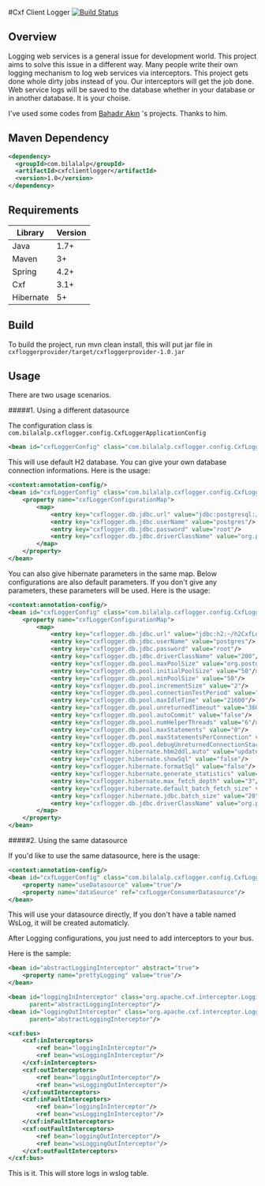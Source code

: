 #Cxf Client Logger [![Build Status](https://travis-ci.org/lalib/cxfclientlogger.svg?branch=master)](https://travis-ci.org/lalib/cxfclientlogger)


Overview
--------

Logging web services is a general issue for development world. This project aims to solve this issue in a different way.
Many people write their own logging mechanism to log web services via interceptors.
This project gets done whole dirty jobs instead of you.
Our interceptors will get the job done. Web service logs will be saved to the database whether in your database or in another database. 
It is your choise.


I've used some codes from  [Bahadır Akın](http://www.bahadirakin.com/) 's projects. Thanks to him.

Maven Dependency
--------

```xml
<dependency>
  <groupId>com.bilalalp</groupId>
  <artifactId>cxfclientlogger</artifactId>
  <version>1.0</version>
</dependency>
```

Requirements
--------

| Library   | Version |
|-----------|---------|
| Java      | 1.7+    |
| Maven     | 3+      |
| Spring    | 4.2+    |
| Cxf       | 3.1+    |
| Hibernate | 5+      |


Build
--------

To build the project, run mvn clean install, this will put jar file in `cxfloggerprovider/target/cxfloggerprovider-1.0.jar`

Usage
--------

There are two usage scenarios.

#####1. Using a different datasource

The configuration class is `com.bilalalp.cxflogger.config.CxfLoggerApplicationConfig`

```xml
<bean id="cxfLoggerConfig" class="com.bilalalp.cxflogger.config.CxfLoggerApplicationConfig"/>
```

This will use default H2 database. You can give your own database connection informations. Here is the usage:

```xml
<context:annotation-config/>
<bean id="cxfLoggerConfig" class="com.bilalalp.cxflogger.config.CxfLoggerApplicationConfig">
    <property name="cxfLoggerConfigurationMap">
        <map>
            <entry key="cxflogger.db.jdbc.url" value="jdbc:postgresql://localhost\:5432/mydb?characterEncoding\=UTF-8"/>
            <entry key="cxflogger.db.jdbc.userName" value="postgres"/>
            <entry key="cxflogger.db.jdbc.password" value="root"/>
            <entry key="cxflogger.db.jdbc.driverClassName" value="org.postgresql.Driver"/>
        </map>
    </property>
</bean>
```

You can also give hibernate parameters in the same map. Below configurations are also default parameters. If you don't give any parameters, these parameters will be used. Here is the usage:

```xml
<context:annotation-config/>
<bean id="cxfLoggerConfig" class="com.bilalalp.cxflogger.config.CxfLoggerApplicationConfig">
    <property name="cxfLoggerConfigurationMap">
        <map>
            <entry key="cxflogger.db.jdbc.url" value="jdbc:h2:~/h2CxfLoggerDb;AUTO_SERVER\=TRUE"/>
            <entry key="cxflogger.db.jdbc.userName" value="postgres"/>
            <entry key="cxflogger.db.jdbc.password" value="root"/>
            <entry key="cxflogger.db.jdbc.driverClassName" value="200"/>
            <entry key="cxflogger.db.pool.maxPoolSize" value="org.postgresql.Driver"/>
            <entry key="cxflogger.db.pool.initialPoolSize" value="50"/>
            <entry key="cxflogger.db.pool.minPoolSize" value="50"/>
            <entry key="cxflogger.db.pool.incrementSize" value="2"/>
            <entry key="cxflogger.db.pool.connectionTestPeriod" value="3600"/>
            <entry key="cxflogger.db.pool.maxIdleTime" value="21600"/>
            <entry key="cxflogger.db.pool.unreturnedTimeout" value="3600"/>
            <entry key="cxflogger.db.pool.autoCommit" value="false"/>
            <entry key="cxflogger.db.pool.numHelperThreads" value="6"/>
            <entry key="cxflogger.db.pool.maxStatements" value="0"/>
            <entry key="cxflogger.db.pool.maxStatementsPerConnection" value="0"/>
            <entry key="cxflogger.db.pool.debugUnreturnedConnectionStackTraces" value="false"/>
            <entry key="cxflogger.hibernate.hbm2ddl.auto" value="update"/>
            <entry key="cxflogger.hibernate.showSql" value="false"/>
            <entry key="cxflogger.hibernate.formatSql" value="false"/>
            <entry key="cxflogger.hibernate.generate_statistics" value="false"/>
            <entry key="cxflogger.hibernate.max_fetch_depth" value="3"/>
            <entry key="cxflogger.hibernate.default_batch_fetch_size" value="16"/>
            <entry key="cxflogger.hibernate.jdbc.batch_size" value="20"/>
            <entry key="cxflogger.db.jdbc.driverClassName" value="org.postgresql.Driver"/>
        </map>
    </property>
</bean>
```

#####2. Using the same datasource

If you'd like to use the same datasource, here is the usage:

```xml
<context:annotation-config/>
<bean id="cxfLoggerConfig" class="com.bilalalp.cxflogger.config.CxfLoggerApplicationConfig">
    <property name="useDatasource" value="true"/>
    <property name="dataSource" ref="cxfLoggerConsumerDatasource"/>
</bean>
```

This will use your datasource directly, If you don't have a table named WsLog, it will be created automaticly.

After Logging configurations, you just need to add interceptors to your bus.

Here is the sample:

```xml
<bean id="abstractLoggingInterceptor" abstract="true">
    <property name="prettyLogging" value="true"/>
</bean>

<bean id="loggingInInterceptor" class="org.apache.cxf.interceptor.LoggingInInterceptor"
      parent="abstractLoggingInterceptor"/>
<bean id="loggingOutInterceptor" class="org.apache.cxf.interceptor.LoggingOutInterceptor"
      parent="abstractLoggingInterceptor"/>

<cxf:bus>
    <cxf:inInterceptors>
        <ref bean="loggingInInterceptor"/>
        <ref bean="wsLoggingInInterceptor"/>
    </cxf:inInterceptors>
    <cxf:outInterceptors>
        <ref bean="loggingOutInterceptor"/>
        <ref bean="wsLoggingOutInterceptor"/>
    </cxf:outInterceptors>
    <cxf:inFaultInterceptors>
        <ref bean="loggingInInterceptor"/>
        <ref bean="wsLoggingInInterceptor"/>
    </cxf:inFaultInterceptors>
    <cxf:outFaultInterceptors>
        <ref bean="loggingOutInterceptor"/>
        <ref bean="wsLoggingOutInterceptor"/>
    </cxf:outFaultInterceptors>
</cxf:bus>
```

This is it. This will store logs in wslog table.
